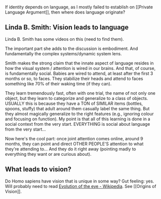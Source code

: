 If identity depends on language, as I mostly failed to establish on [[Private Language Argument]], then where does language originate?

## Linda B. Smith: Vision leads to language

Linda B. Smith has some videos on this (need to find them).

The important part she adds to the discussion is embodiment.
And fundamentally the complex systems/dynamic system lens.

Smith makes the strong claim that the innate aspect of language resides in how the visual system / attention is wired in our brains.
And that, of course, is fundamentally social.
Babies are wired to attend, at least after the first 3 months or so, to faces.
They stabilize their heads and attend to faces something like 70% of their waking time (if they can).

They learn tremendously fast, often with one trial, the name of not only one object, but they learn to categorize and generalize to a class of objects.
USUALLY this is because they have a TON of SIMILAR items (bottles, spoons, stuffy) that adult around them casually label the same thing.
But they almost magically generalize to the right features (e.g., ignoring colour and focusing on function).
My point is that all of this learning is done in a social context from the very start.
EVERYTHING is social about language from the very start...

Now here's the cool part: once joint attention comes online, around 9 months, they can point and direct OTHER PEOPLE'S attention to what they're attending to...
And they do it right away (pointing madly to everything they want or are curious about).

## What leads to vision?

Do Homo sapiens have vision that is unique in some way?
Gut feeling: yes.
Will probably need to read [Evolution of the eye - Wikipedia](https://en.wikipedia.org/wiki/Evolution_of_the_eye).
See [[Origins of Vision]].

